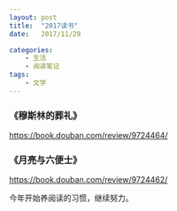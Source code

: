 ```yaml
---
layout: post
title:  "2017读书"
date:   2017/11/29 

categories: 
    - 生活 
    - 阅读笔记
tags:
    - 文学
---
```

### 《穆斯林的葬礼》
<https://book.douban.com/review/9724464/>

### 《月亮与六便士》
<https://book.douban.com/review/9724462/>

今年开始养阅读的习惯，继续努力。